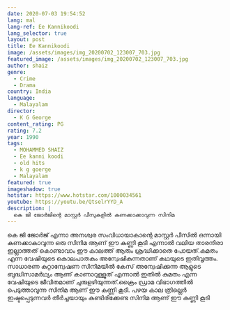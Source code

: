 ```yaml
---
date: 2020-07-03 19:54:52
lang: mal
lang-ref: Ee Kannikoodi
lang_selector: true
layout: post
title: Ee Kannikoodi
image: /assets/images/img_20200702_123007_703.jpg
featured_image: /assets/images/img_20200702_123007_703.jpg
author: shaiz
genre:
  - Crime
  - Drama
country: India
language:
  - Malayalam
director:
  - K G George
content_rating: PG
rating: 7.2
year: 1990
tags:
  - MOHAMMED SHAIZ
  - Ee kanni koodi
  - old hits
  - k g goerge
  - Malayalam
featured: true
imageshadow: true
hotstar: https://www.hotstar.com/1000034561
youtube: https://youtu.be/QtselrYYD_A
description: |
  കെ ജി ജോർജിന്റെ മാസ്റ്റർ പീസുകളിൽ കണക്കാക്കാവുന്ന സിനിമ
---
```

കെ ജി ജോർജ് എന്നാ അനശ്വര സംവിധായാകാന്റെ മാസ്റ്റർ പീസിൽ ഒന്നായി കണക്കാകാവുന്ന ഒരു സിനിമ ആണ് ഈ കണ്ണി കൂടി എന്നാൽ വലിയ താരനിരാ ഇല്ലാത്തത് കൊണ്ടാവാം ഈ കാലത്ത് ആരും ശ്രദ്ധിക്കാതെ പോയത്.കുമതം എന്ന വേഷിയുടെ കൊലപാതകം അന്വേഷികുന്നതാണ് കഥയുടെ ഇതിവൃത്തം. സാധാരണ കുറ്റാന്വേഷണ  സിനിമയിൽ കേസ് അന്വേഷിക്കുന്ന ആളുടെ ബുദ്ധിസാമർഥ്യം ആണ് കാണാറുള്ളുത് എന്നാൽ ഇതിൽ കുമതം എന്ന വേഷിയുടെ ജീവിതമാണ് ചുരുളഴിയുന്നത്.ക്രൈം ഡ്രാമ വിഭാഗത്തിൽ പെടുത്താവുന്ന സിനിമ ആണ് ഈ കണ്ണി കൂടി. പഴയ കാല ത്രില്ലെർ ഇഷ്ടപ്പെടുന്നവർ തീർച്ചയായും കണ്ടിരിക്കേണ്ട സിനിമ ആണ് ഈ കണ്ണി കൂടി